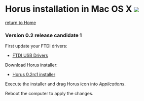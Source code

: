# Horus installation in Mac OS X ![][macosx-logo]

[return to Home](../../README.md)

### Version 0.2 release candidate 1

First update your FTDI drivers:

* [FTDI USB Drivers](http://www.ftdichip.com/Drivers/VCP/MacOSX/FTDIUSBSerialDriver_v2_3.dmg)

Download Horus installer:

* [Horus 0.2rc1 installer](https://github.com/bqlabs/horus/releases/download/0.2rc1/Horus_0.2rc1.dmg)

Execute the installer and drag Horus icon into *Applications*.

Reboot the computer to apply the changes.

[macosx-logo]: ../images/macosx.png
